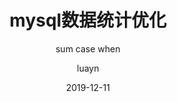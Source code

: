 ---
layout:     post
title:      "mysql数据统计优化"
subtitle:   "sum case when"
date:       2019-12-11
author:     "luayn"
header-img: "img/in-post/2016.03/07/post-markdown-introduce.jpg"
tags:
    - mysql
    - 数据统计
---
